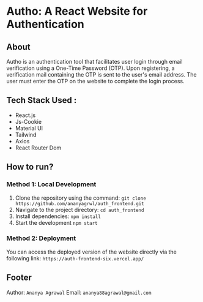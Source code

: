 # Autho: A React Website for Authentication

## About
Autho is an authentication tool that facilitates user login through email verification using a One-Time Password (OTP). Upon registering, a verification mail containing the OTP is sent to the user's email address. The user must enter the OTP on the website to complete the login process.

## Tech Stack Used :
<ul>
  <li>React.js</li>
  <li>Js-Cookie</li>
  <li>Material UI</li>
  <li>Tailwind</li>
  <li>Axios </li>
  <li>React Router Dom</li>
</ul>

## How to run?
### Method 1: Local Development
1. Clone the repository using the command: `git clone https://github.com/ananyagrwl/auth_frontend.git`
2. Navigate to the project directory: `cd auth_frontend`
3. Install dependencies: `npm install`
4. Start the development `npm start`

### Method 2: Deployment
You can access the deployed version of the website directly via the following link: `https://auth-frontend-six.vercel.app/`


## Footer
Author: `Ananya Agrawal`
Email: `ananya88agrawal@gmail.com`
